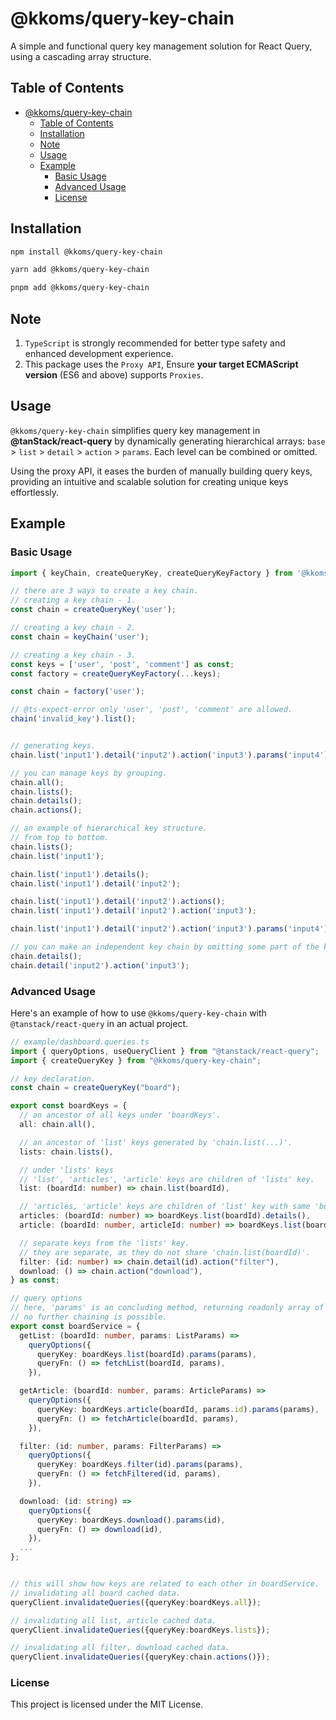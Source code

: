 # @kkoms/query-key-chain

A simple and functional query key management solution for React Query, using a cascading array structure.

## Table of Contents

- [@kkoms/query-key-chain](#kkomsquery-key-chain)
  - [Table of Contents](#table-of-contents)
  - [Installation](#installation)
  - [Note](#note)
  - [Usage](#usage)
  - [Example](#example)
    - [Basic Usage](#basic-usage)
    - [Advanced Usage](#advanced-usage)
    - [License](#license)

## Installation

```sh
npm install @kkoms/query-key-chain

yarn add @kkoms/query-key-chain

pnpm add @kkoms/query-key-chain

```

## Note

1. `TypeScript` is strongly recommended for better type safety and enhanced development experience.
2. This package uses the `Proxy API`, Ensure **your target ECMAScript version** (ES6 and above) supports `Proxies`.

## Usage

`@kkoms/query-key-chain` simplifies query key management in **@tanStack/react-query** by dynamically generating hierarchical arrays: `base` > `list` > `detail` > `action` > `params`. Each level can be combined or omitted.

Using the proxy API, it eases the burden of manually building query keys, providing an intuitive and scalable solution for creating unique keys effortlessly.

## Example

### Basic Usage

```typescript
import { keyChain, createQueryKey, createQueryKeyFactory } from '@kkoms/query-key-chain';

// there are 3 ways to create a key chain.
// creating a key chain - 1.
const chain = createQueryKey('user');

// creating a key chain - 2.
const chain = keyChain('user');

// creating a key chain - 3.
const keys = ['user', 'post', 'comment'] as const;
const factory = createQueryKeyFactory(...keys);

const chain = factory('user');

// @ts-expect-error only 'user', 'post', 'comment' are allowed.
chain('invalid_key').list();


// generating keys.
chain.list('input1').detail('input2').action('input3').params('input4');

// you can manage keys by grouping.
chain.all();
chain.lists();
chain.details();
chain.actions();

// an example of hierarchical key structure.
// from top to bottom.
chain.lists();
chain.list('input1');

chain.list('input1').details();
chain.list('input1').detail('input2');

chain.list('input1').detail('input2').actions();
chain.list('input1').detail('input2').action('input3');

chain.list('input1').detail('input2').action('input3').params('input4');

// you can make an independent key chain by omitting some part of the key chain in the middle.
chain.details();
chain.detail('input2').action('input3');

```

### Advanced Usage

Here's an example of how to use `@kkoms/query-key-chain` with `@tanstack/react-query` in an actual project.

```typescript
// example/dashboard.queries.ts
import { queryOptions, useQueryClient } from "@tanstack/react-query";
import { createQueryKey } from "@kkoms/query-key-chain";

// key declaration.
const chain = createQueryKey("board");

export const boardKeys = {
  // an ancestor of all keys under 'boardKeys'.
  all: chain.all(),

  // an ancestor of 'list' keys generated by 'chain.list(...)'.
  lists: chain.lists(),

  // under 'lists' keys
  // 'list', 'articles', 'article' keys are children of 'lists' key.
  list: (boardId: number) => chain.list(boardId),

  // 'articles, 'article' keys are children of 'list' key with same 'boardId'.
  articles: (boardId: number) => boardKeys.list(boardId).details(),
  article: (boardId: number, articleId: number) => boardKeys.list(boardId).detail(articleId),

  // separate keys from the 'lists' key.
  // they are separate, as they do not share 'chain.list(boardId)'.
  filter: (id: number) => chain.detail(id).action("filter"),
  download: () => chain.action("download"),
} as const;

// query options
// here, 'params' is an concluding method, returning readonly array of values.
// no further chaining is possible.
export const boardService = {
  getList: (boardId: number, params: ListParams) =>
    queryOptions({
      queryKey: boardKeys.list(boardId).params(params),
      queryFn: () => fetchList(boardId, params),
    }),

  getArticle: (boardId: number, params: ArticleParams) =>
    queryOptions({
      queryKey: boardKeys.article(boardId, params.id).params(params),
      queryFn: () => fetchArticle(boardId, params),
    }),

  filter: (id: number, params: FilterParams) =>
    queryOptions({
      queryKey: boardKeys.filter(id).params(params),
      queryFn: () => fetchFiltered(id, params),
    }),

  download: (id: string) =>
    queryOptions({
      queryKey: boardKeys.download().params(id),
      queryFn: () => download(id),
    }),
  ...
};


// this will show how keys are related to each other in boardService.
// invalidating all board cached data.
queryClient.invalidateQueries({queryKey:boardKeys.all});

// invalidating all list, article cached data.
queryClient.invalidateQueries({queryKey:boardKeys.lists});

// invalidating all filter, download cached data.
queryClient.invalidateQueries({queryKey:chain.actions()});

```

### License

This project is licensed under the MIT License.
